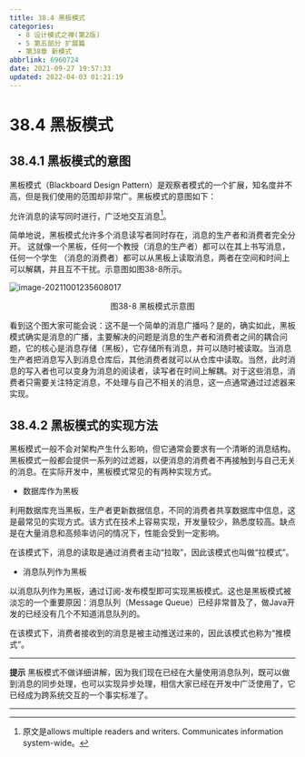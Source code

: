 ```yaml
---
title: 38.4 黑板模式
categories: 
  - 8 设计模式之禅(第2版)
  - 5 第五部分 扩展篇
  - 第38章 新模式
abbrlink: 6960724
date: 2021-09-27 19:57:33
updated: 2022-04-03 01:21:19
---
```

# 38.4 黑板模式
## 38.4.1 黑板模式的意图
黑板模式（Blackboard Design Pattern）是观察者模式的一个扩展，知名度并不高，但是我们使用的范围却非常广。黑板模式的意图如下：

允许消息的读写同时进行，广泛地交互消息[^1]。

简单地说，黑板模式允许多个消息读写者同时存在，消息的生产者和消费者完全分开。 这就像一个黑板，任何一个教授（消息的生产者）都可以在其上书写消息，任何一个学生 （消息的消费者）都可以从黑板上读取消息，两者在空间和时间上可以解耦，并且互不干扰。示意图如图38-8所示。

![image-20211001235608017](https://gitee.com/XiaoLan223/images/raw/master/Blog/Sum/20211001235608.png)

<center>图38-8 黑板模式示意图</center>

看到这个图大家可能会说：这不是一个简单的消息广播吗？是的，确实如此，黑板模式确实是消息的广播，主要解决的问题是消息的生产者和消费者之间的耦合问题，它的核心是消息存储（黑板），它存储所有消息，并可以随时被读取。当消息生产者把消息写入到消息仓库后，其他消费者就可以从仓库中读取。当然，此时消息的写入者也可以变身为消息的阅读者，读写者在时间上解耦。对于这些消息，消费者只需要关注特定消息，不处理与自己不相关的消息，这一点通常通过过滤器来实现。

## 38.4.2 黑板模式的实现方法
黑板模式一般不会对架构产生什么影响，但它通常会要求有一个清晰的消息结构。黑板模式一般都会提供一系列的过滤器，以便消息的消费者不再接触到与自己无关的消息。在实际开发中，黑板模式常见的有两种实现方式。

- 数据库作为黑板

利用数据库充当黑板，生产者更新数据信息，不同的消费者共享数据库中信息，这是最常见的实现方式。该方式在技术上容易实现，开发量较少，熟悉度较高。缺点是在大量消息和高频率访问的情况下，性能会受到一定影响。

在该模式下，消息的读取是通过消费者主动“拉取”，因此该模式也叫做“拉模式”。
- 消息队列作为黑板

以消息队列作为黑板，通过订阅-发布模型即可实现黑板模式。这也是黑板模式被淡忘的一个重要原因：消息队列（Message Queue）已经非常普及了，做Java开发的已经没有几个不知道消息队列的。

在该模式下，消费者接收到的消息是被主动推送过来的，因此该模式也称为“推模式”。

___
**提示** 黑板模式不做详细讲解，因为我们现在已经在大量使用消息队列，既可以做到消息的同步处理，也可以实现异步处理，相信大家已经在开发中广泛使用了，它已经成为跨系统交互的一个事实标准了。
___

[^1]: 原文是allows multiple readers and writers. Communicates information system-wide。
